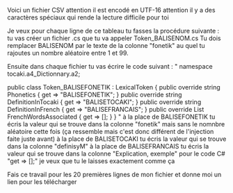 Voici un fichier CSV
attention il est encodé en UTF-16
attention il y a des caractères spéciaux qui rende la lecture difficile pour toi

Je veux pour chaque ligne de ce tableau tu fasses la procédure suivante :
tu vas créer un fichier .cs que tu va appeler Token_BALISENOM.cs
Tu dois remplacer BALISENOM par le texte de la colonne "fonetik" au quel tu rajoutes un nombre aléatoire entre 1 et 99.

Ensuite dans chaque fichier tu vas écrire le code suivant :
"
namespace tocaki.a4_Dictionnary.a2;

public class Token_BALISEFONETIK : LexicalToken
{
    public override string Phonetics { get => "BALISEFONETIK"; }
    public override string DefinitionInTocaki { get => "BALISETOCAKI"; }
    public override string DefinitionInFrench { get => "BALISEFRANCAIS"; }
    public override List<string> FrenchWordsAssociated { get => []; }
}
"
à la place de BALISEFONETIK tu écris la valeur qui se trouve dans la colonne "fonetik" mais sans le nomnbre aléatoire cette fois (ça ressemble mais c'est donc différent de l'injection faite juste avant)
à la place de BALISETOCAKI tu écris la valeur qui se trouve dans la colonne "definisyM"
à la place de BALISEFRANCAIS tu écris la valeur qui se trouve dans la colonne "Explication, exemple"
pour le code C# "get => [];" je veux que tu le laisses exactement comme ça

Fais ce travail pour les 20 premières lignes de mon fichier et donne moi un lien pour les télécharger